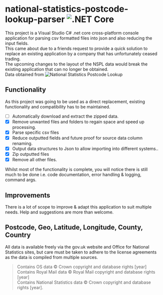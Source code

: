 # national-statistics-postcode-lookup-parser ![.NET Core](https://github.com/smurf0969/national-statistics-postcode-lookup-parser/workflows/.NET%20Core/badge.svg)  
This project is a Visual Studio C# .net core cross-platform console application for parsing csv formatted files into json and also reducing the input fields.  
This came about due to a friends request to provide a quick solution to replace an existing application by a company that has unfortunately ceased trading.  
The upcoming changes to the layout of the NSPL data would break the existing application that can no longer be obtained.  
Data obtained from ![National Statistics Postcode Lookup](https://geoportal.statistics.gov.uk/search?collection=Dataset&sort=-modified&tags=all(PRD_NSPL))

## Functionality 
As this project was going to be used as a direct replacement, existing functionality and compatibility has to be maintained.  
* [ ] Automatically download and extract the zipped data.
* [x] Remove unwanted files and folders to regain space and speed up processing.
* [x] Parse specific csv files
* [x] Reduce outputted fields and future proof for source data column renaming. 
* [x] Output data structures to Json to allow importing into different systems..
* [x] Zip outputted files
* [x] Remove all other files. 

Whilst most of the functionality is complete, you will notice there is still much to be done i.e. code documentation, error handling & logging, command args.  

## Improvements
There is a lot of scope to improve & adapt this application to suit multiple needs.
Help and suggestions are more than welcome.  

## Postcode, Geo, Latitude, Longitude, County, Country
All data is available freely via the gov.uk website and  Office for National Statistics sites, but care must be taken to adhere to the license agreements as the data is compiled from multiple sources. 
>  Contains OS data © Crown copyright and database rights [year]  
>  Contains Royal Mail data © Royal Mail copyright and database rights [year]  
>  Contains National Statistics data © Crown copyright and database rights [year]. 
